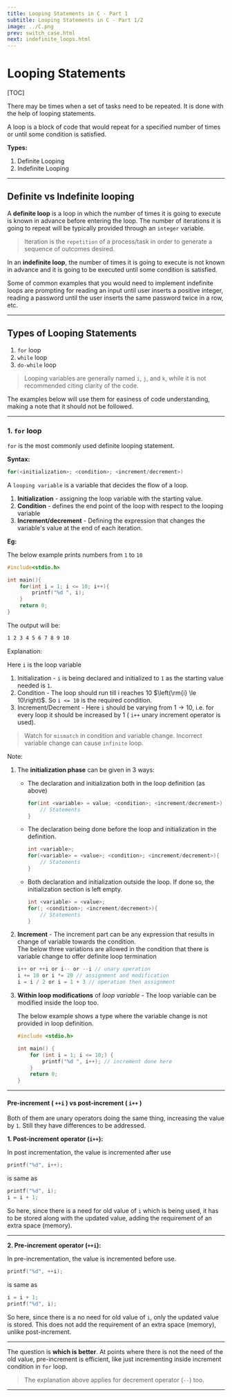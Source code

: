```yaml
---
title: Looping Statements in C - Part 1
subtitle: Looping Statements in C - Part 1/2
image: ../C.png
prev: switch_case.html
next: indefinite_loops.html
---
```


# Looping Statements

[TOC]

There may be times when a set of tasks need to be repeated. It is done with the help of looping statements.

A loop is a block of code that would repeat for a specified number of times or until some condition is satisfied.

**Types:**

1. Definite Looping
2. Indefinite Looping

---

## Definite vs Indefinite looping

A **definite loop** is a loop in which the number of times it is going to execute is known in advance before entering the loop. The number of iterations it is going to repeat will be typically provided through an `integer` variable.

> Iteration is the `repetition` of a process/task in order to generate a sequence of outcomes desired.

In an **indefinite loop**, the number of times it is going to execute is not known in advance and it is going to be executed until some condition is satisfied.

Some of common examples that you would need to implement indefinite loops are prompting for reading an input until user inserts a positive integer, reading a password until the user inserts the same password twice in a row, etc.

---

## Types of Looping Statements

1. `for` loop
2. `while` loop
3. `do-while` loop

> Looping variables are generally named `i`, `j`, and `k`, while it is not recommended citing clarity of the code.

The examples below will use them for easiness of code understanding, making a note that it should not be followed.

---

### 1. `for` loop

`for` is the most commonly used definite looping statement.

**Syntax:**

```c
for(<initialization>; <condition>; <increment/decrement>)
```

A `looping variable` is a variable that decides the flow of a loop.

1. **Initialization** - assigning the loop variable with the starting value.
2. **Condition** - defines the end point of the loop with respect to the looping variable
3. **Increment/decrement** - Defining the expression that changes the variable's value at the end of each iteration.

**Eg:**

The below example prints numbers from `1` to `10`

```c
#include<stdio.h>

int main(){
    for(int i = 1; i <= 10; i++){
        printf("%d ", i);
    }
    return 0;
}
```

The output will be:

```txt
1 2 3 4 5 6 7 8 9 10
```

Explanation:

Here `i` is the loop variable

1. Initialization - `i` is being declared and initialized to `1` as the starting value needed is `1`.
2. Condition - The loop should run till i reaches 10 $\left(\rm{i} \le 10\right)$. So `i <= 10` is the required condition.
3. Increment/Decrement - Here `i` should be varying from $1 \rightarrow 10$, i.e. for every loop it should be increased by 1 ( `i++` unary increment operator is used).

> Watch for `mismatch` in condition and variable change. Incorrect variable change can cause `infinite` loop.

Note:

<ol>
<li> The <strong>initialization phase</strong> can be given in 3 ways:</li>
<ul>
<li>The declaration and initialization both in the loop definition (as above)</li>

```c
for(int <variable> = value; <condition>; <increment/decrement>) {
    // Statements
}
```

<li>The declaration being done before the loop and initialization in the definition.</li>

```c
int <variable>;
for(<variable> = <value>; <condition>; <increment/decrement>){
    // Statements
}
```

<li> Both declaration and initialization outside the loop. If done so, the initialization section is left empty.</li>

```c
int <variable> = <value>;
for(; <condition>; <increment/decrement>){
    // Statements
}
```

</ul>

<li> <strong>Increment</strong> - The increment part can be any expression that results in change of variable towards the condition.<br>
The below three variations are allowed in the condition that there is variable change to offer definite loop termination</li>

```c
i++ or ++i or i-- or --i // unary operation
i += 10 or i *= 20 // assignment and modification
i = i / 2 or i = 1 + 3 // operation then assignment
```

<li> <strong>Within loop modifications</strong> of <em>loop variable</em> - The loop variable can be modified inside the loop too.

The below example shows a type where the variable change is not provided in loop definition.</li>

```c
#include <stdio.h>

int main() {
    for (int i = 1; i <= 10;) {
        printf("%d ", i++); // increment done here
    }
    return 0;
}
```

</ol>

---

#### Pre-increment ( `++i` ) vs post-increment ( `i++` )

Both of them are unary operators doing the same thing, increasing the value by `1`. Still they have differences to be addressed.

**1. Post-increment operator (`i++`):**

In post incrementation, the value is incremented after use

```c
printf("%d", i++);
```

is same as

```c
printf("%d", i);
i = i + 1;
```

So here, since there is a need for old value of `i` which is being used, it has to be stored along with the updated value, adding the requirement of an extra space (memory).

---

**2. Pre-increment operator (`++i`):**

In pre-incrementation, the value is incremented before use.

```c
printf("%d", ++i);
```

is same as

```c
i = i + 1;
printf("%d", i);
```

So here, since there is a no need for old value of `i`, only the updated value is stored. This does not add the requirement of an extra space (memory), unlike post-increment.

---

The question is **which is better**. At points where there is not the need of the old value, pre-increment is efficient, like just incrementing inside increment condition in `for` loop.

> The explanation above applies for decrement operator (`--`) too.

---
